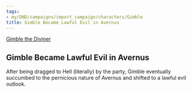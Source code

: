 ```yaml
---
tags:
- my/DND/campaigns/import_campaign/characters/Gimble
title: Gimble Became Lawful Evil in Avernus
---
```



[Gimble the Diviner](/dnd/characters/gimble-the-diviner/)

## Gimble Became Lawful Evil in Avernus

After being dragged to Hell (literally) by the party, Gimble eventually succumbed to the pernicious nature of Avernus and shifted to a lawful evil outlook.
